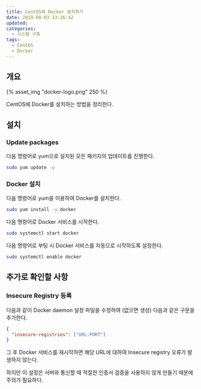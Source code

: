 ```yaml
---
title: CentOS에 Docker 설치하기
date: 2019-08-03 13:26:42
updated:
categories:
  - 시스템 구축
tags:
  - CentOS
  - Docker
---
```


## 개요

{% asset_img "docker-logo.png" 250 %}

CentOS에 Docker를 설치하는 방법을 정리한다.

<!-- more -->

## 설치

### Update packages

다음 명령어로 yum으로 설치된 모든 패키지의 업데이트를 진행한다.

```bash
sudo yum update -y
```

### Docker 설치

다음 명령어로 yum을 이용하여 Docker를 설치한다.

```bash
sudo yum install -y docker
```

다음 명령어로 Docker 서비스를 시작한다.

```bash
sudo systemctl start docker
```

다음 명령어로 부팅 시 Docker 서비스를 자동으로 시작하도록 설정한다.

```bash
sudo systemctl enable docker
```

## 추가로 확인할 사항

### Insecure Registry 등록

다음과 같이 Docker daemon 설정 파일을 수정하여 (없으면 생성) 다음과 같은 구문을 추가한다.

```json /etc/docker/daemon.json
{
  "insecure-registries": ["URL:PORT"]
}
```

그 후 Docker 서비스를 재시작하면 해당 URL에 대하여 Insecure registry 오류가 발생하지 않는다.

하지만 이 설정은 서버와 통신할 때 적절한 인증서 검증을 사용하지 않게 만들기 때문에 주의가 필요하다.
